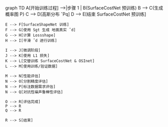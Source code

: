 graph TD
    A[开始训练过程] -->|步骤 1 | B(SurfaceCostNet 预训练)
    B --> C{生成概率图 P}
    C --> D[高斯分布 ˆPq]
    D --> E[结束 SurfaceCostNet 预训练]

    E --> F[SurfaceShapeNet 训练]
    F --> G[使用 Sgt 生成 地面真实 ˆd]
    G --> H[计算 Lossshape]
    H --> I[平滑 ˆd 进行训练]
    
    I --> J[微调阶段]
    J --> K[使用 L1 损失]
    K --> L[交替训练 SurfaceCostNet & OSInet]
    L --> M[使用训练/验证数据]

    M --> N[性能评估]
    N --> O[分割精度评估]
    N --> P[标注数据需求评估]
    N --> Q[对抗性噪声鲁棒性评估]
    
    O --> R[评估完成]
    P --> R
    Q --> R
    
    R --> S[结束]
